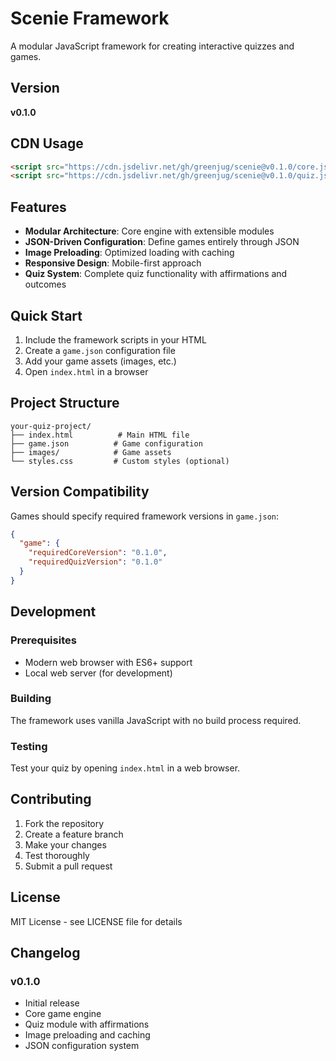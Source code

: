 # Scenie Framework

A modular JavaScript framework for creating interactive quizzes and games.

## Version

**v0.1.0**

## CDN Usage

```html
<script src="https://cdn.jsdelivr.net/gh/greenjug/scenie@v0.1.0/core.js"></script>
<script src="https://cdn.jsdelivr.net/gh/greenjug/scenie@v0.1.0/quiz.js"></script>
```

## Features

- **Modular Architecture**: Core engine with extensible modules
- **JSON-Driven Configuration**: Define games entirely through JSON
- **Image Preloading**: Optimized loading with caching
- **Responsive Design**: Mobile-first approach
- **Quiz System**: Complete quiz functionality with affirmations and outcomes

## Quick Start

1. Include the framework scripts in your HTML
2. Create a `game.json` configuration file
3. Add your game assets (images, etc.)
4. Open `index.html` in a browser

## Project Structure

```
your-quiz-project/
├── index.html          # Main HTML file
├── game.json          # Game configuration
├── images/            # Game assets
└── styles.css         # Custom styles (optional)
```

## Version Compatibility

Games should specify required framework versions in `game.json`:

```json
{
  "game": {
    "requiredCoreVersion": "0.1.0",
    "requiredQuizVersion": "0.1.0"
  }
}
```

## Development

### Prerequisites

- Modern web browser with ES6+ support
- Local web server (for development)

### Building

The framework uses vanilla JavaScript with no build process required.

### Testing

Test your quiz by opening `index.html` in a web browser.

## Contributing

1. Fork the repository
2. Create a feature branch
3. Make your changes
4. Test thoroughly
5. Submit a pull request

## License

MIT License - see LICENSE file for details

## Changelog

### v0.1.0
- Initial release
- Core game engine
- Quiz module with affirmations
- Image preloading and caching
- JSON configuration system